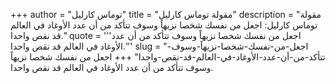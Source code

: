+++
author = "توماس كارليل"
title = "مقولة توماس كارليل"
description = "مقولة توماس كارليل: اجعل من نفسك شخصا نزيهاً وسوف تتأكد من أن عدد الأوغاد في العالم قد نقص واحدا."
quote = '''اجعل من نفسك شخصا نزيهاً وسوف تتأكد من أن عدد الأوغاد في العالم قد نقص واحدا.'''
slug = "اجعل-من-نفسك-شخصا-نزيهاً-وسوف-تتأكد-من-أن-عدد-الأوغاد-في-العالم-قد-نقص-واحدا"
+++
اجعل من نفسك شخصا نزيهاً وسوف تتأكد من أن عدد الأوغاد في العالم قد نقص واحدا.
